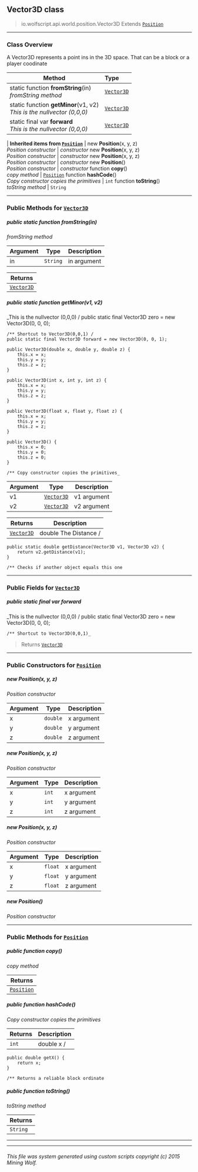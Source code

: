 ## Vector3D __class__

>io.wolfscript.api.world.position.Vector3D
>Extends [`Position`](Position.md)

---

### Class Overview

A Vector3D represents a point ins in the 3D space. That can be a block or a player coodinate

Method | Type   
--- | :--- 
static function __fromString__(in) <br> _fromString method_ | [`Vector3D`](Vector3D.md)
static function __getMinor__(v1, v2) <br> _This is the nullvector (0,0,0)_ | [`Vector3D`](Vector3D.md)
static final var __forward__ <br> _This is the nullvector (0,0,0)_ | [`Vector3D`](Vector3D.md)
 |
__Inherited items from [`Position`](Position.md)__ |
new __Position__(x, y, z) <br> _Position constructor_ | _constructor_
new __Position__(x, y, z) <br> _Position constructor_ | _constructor_
new __Position__(x, y, z) <br> _Position constructor_ | _constructor_
new __Position__() <br> _Position constructor_ | _constructor_
 function __copy__() <br> _copy method_ | [`Position`](Position.md)
 function __hashCode__() <br> _Copy constructor copies the primitives_ | `int`
 function __toString__() <br> _toString method_ | `String`





---


### Public Methods for [`Vector3D`](Vector3D.md)

##### <a id='fromstring'></a>public static function __fromString__(in)

_fromString method_

Argument | Type | Description  
--- | --- | --- 
in | `String` | in argument

Returns | 
--- | 
[`Vector3D`](Vector3D.md) |


##### <a id='getminor'></a>public static function __getMinor__(v1, v2)

_This is the nullvector (0,0,0) /
    public static final Vector3D zero = new Vector3D(0, 0, 0);

    /** Shortcut to Vector3D(0,0,1) /
    public static final Vector3D forward = new Vector3D(0, 0, 1);

    public Vector3D(double x, double y, double z) {
        this.x = x;
        this.y = y;
        this.z = z;
    }

    public Vector3D(int x, int y, int z) {
        this.x = x;
        this.y = y;
        this.z = z;
    }

    public Vector3D(float x, float y, float z) {
        this.x = x;
        this.y = y;
        this.z = z;
    }

    public Vector3D() {
        this.x = 0;
        this.y = 0;
        this.z = 0;
    }

    /** Copy constructor copies the primitives_

Argument | Type | Description  
--- | --- | --- 
v1 | [`Vector3D`](Vector3D.md) | v1 argument
v2 | [`Vector3D`](Vector3D.md) | v2 argument

Returns | Description
--- | --- 
[`Vector3D`](Vector3D.md) | double The Distance /
    public static double getDistance(Vector3D v1, Vector3D v2) {
        return v2.getDistance(v1);
    }

    /** Checks if another object equals this one


---

### Public Fields for [`Vector3D`](Vector3D.md)

##### <a id='forward'></a>public static final var __forward__

_This is the nullvector (0,0,0) /
    public static final Vector3D zero = new Vector3D(0, 0, 0);

    /** Shortcut to Vector3D(0,0,1)_

>Returns
>  [`Vector3D`](Vector3D.md)

---
### Public Constructors for [`Position`](Position.md)

##### <a id='position'></a>new __Position__(x, y, z) 

_Position constructor_

Argument | Type | Description  
--- | --- | --- 
x | `double` | x argument
y | `double` | y argument
z | `double` | z argument

##### <a id='position'></a>new __Position__(x, y, z) 

_Position constructor_

Argument | Type | Description  
--- | --- | --- 
x | `int` | x argument
y | `int` | y argument
z | `int` | z argument

##### <a id='position'></a>new __Position__(x, y, z) 

_Position constructor_

Argument | Type | Description  
--- | --- | --- 
x | `float` | x argument
y | `float` | y argument
z | `float` | z argument

##### <a id='position'></a>new __Position__() 

_Position constructor_


---

### Public Methods for [`Position`](Position.md)

##### <a id='copy'></a>public  function __copy__()

_copy method_

Returns | 
--- | 
[`Position`](Position.md) |


##### <a id='hashcode'></a>public  function __hashCode__()

_Copy constructor copies the primitives_

Returns | Description
--- | --- 
`int` | double x /
    public double getX() {
        return x;
    }

    /** Returns a reliable block ordinate


##### <a id='tostring'></a>public  function __toString__()

_toString method_

Returns | 
--- | 
`String` |


---


---


###### This file was system generated using custom scripts copyright (c) 2015 Mining Wolf.
	

